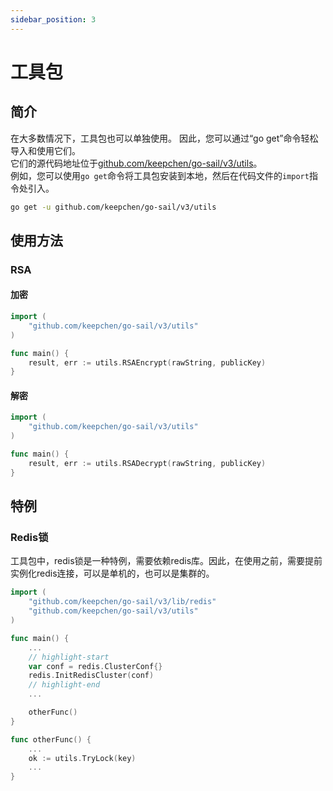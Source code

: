```yaml
---
sidebar_position: 3
---
```


# 工具包  
## 简介  
在大多数情况下，工具包也可以单独使用。 因此，您可以通过“go get”命令轻松导入和使用它们。  
它们的源代码地址位于[github.com/keepchen/go-sail/v3/utils](https://github.com/keepchen/go-sail/tree/main/utils)。  
例如，您可以使用`go get`命令将工具包安装到本地，然后在代码文件的`import`指令处引入。  
```bash showLineNumbers  
go get -u github.com/keepchen/go-sail/v3/utils
```  
## 使用方法  
### RSA  
#### 加密  
```go title="main.go" showLineNumbers  
import (
    "github.com/keepchen/go-sail/v3/utils"
)

func main() {
    result, err := utils.RSAEncrypt(rawString, publicKey)
}
```  
#### 解密    
```go title="main.go" showLineNumbers  
import (
    "github.com/keepchen/go-sail/v3/utils"
)

func main() {
    result, err := utils.RSADecrypt(rawString, publicKey)
}
```  
## 特例  
### Redis锁  
工具包中，redis锁是一种特例，需要依赖redis库。因此，在使用之前，需要提前实例化redis连接，可以是单机的，也可以是集群的。  
```go title="main.go" showLineNumbers  
import (
    "github.com/keepchen/go-sail/v3/lib/redis"
    "github.com/keepchen/go-sail/v3/utils"
)

func main() {
    ...
    // highlight-start
    var conf = redis.ClusterConf{}
    redis.InitRedisCluster(conf)
    // highlight-end
    ...

    otherFunc()
}

func otherFunc() {
    ...
    ok := utils.TryLock(key)
    ...
}
```  